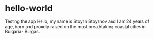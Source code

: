 # hello-world
Testing the app
Hello, my  name is Stoyan Stoyanov and I am 24 years of age, born and proudly raised on the most breathtaking coastal cities in Bulgaria- Burgas.
